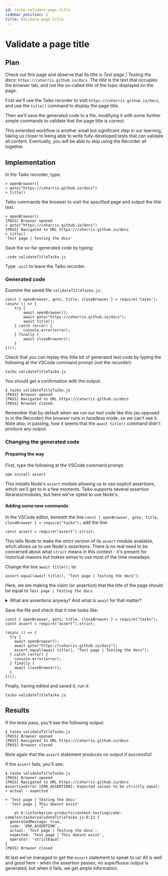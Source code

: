 ```yaml
---
id: taiko-validate-page-title
sidebar_position: 2
title: Validate page title
---
```


# Validate a page title

## Plan
Check out this page and observe that its title is *Test page | Testing the docs*: `https://cxharris.github.io/docs`. The *title* is the text that occupies the browser tab, and not the so-called *title* of the topic displayed on the page.

First we'll use the Taiko recorder to visit `https://cxharris.github.io/docs`, and use the `title()` command to display the page title. 

Then we'll save the generated code to a file, modifying it with some further simple commands to validate that the page title is correct. 

This extended workflow is another small but significant step in our learning, taking us closer to being able to write fully-developed tests that can validate all content. Eventually, you will be able to skip using the Recorder all together.

## Implementation
In the Taiko recorder, type:

```
> openBrowser()
> goto("https://cxharris.github.io/docs")
> title()
```
Taiko commands the browser to visit the specified page and output the title text.

```
> openBrowser()
[PASS] Browser opened
> goto("https://cxharris.github.io/docs")
[PASS] Navigated to URL https://cxharris.github.io/docs
> title()
'Test page | Testing the docs'
```

Save the so-far-generated code by typing:

```
.code validateTitleTaiko.js
```
Type `.exit` to leave the Taiko recorder.

### Generated code

Examine the saved file `validateTitleTaiko.js`:
```
const { openBrowser, goto, title, closeBrowser } = require('taiko');
(async () => {
    try {
        await openBrowser();
        await goto("https://cxharris.github.io/docs");
        await title();
    } catch (error) {
        console.error(error);
    } finally {
        await closeBrowser();
    }
})();
```
Check that you can replay this little bit of generated test code by typing the following at the VSCode command prompt (*not* the recorder):
```
taiko validateTitleTaiko.js
```
You should get a confirmation with the output:
```
$ taiko validateTitleTaiko.js 
[PASS] Browser opened
[PASS] Navigated to URL https://cxharris.github.io/docs
[PASS] Browser closed
```
Remember that by default when we run our test code like this (as opposed to in the Recorder) the browser runs in *headless* mode, so we can't see it. Note also, in passing, how it seems that the `await title()` command didn't produce any output.

### Changing the generated code
#### Preparing the way
First, type the following at the VSCode command prompt:

```
npm install assert
```
This installs Node's `assert` module allowing us to use explicit assertions, which we'll get to in a few moments. Taiko supports several assertion libraries/modules, but here we've opted to use Node's.

#### Adding some new commands
In the VSCode editor, beneath the line `const { openBrowser, goto, title, closeBrowser } = require("taiko");` add the line:
```
const assert = require("assert").strict;
```
This tells Node to make the *strict* version of its `assert` module available, whch allows us to use Node's *assertions*. There is no real need to be concerned about what `strict` means in this context - it's present for historical reasons but makes sense to use most of the time nowadays.

Change the line `await title();` to:
```
assert.equal(await title(), "Test page | Testing the docs");
```
Here, we are making the claim (or assertion) that the title of the page should be equal to `Test page | Testing the docs`.

<details><summary>What are assertions anyway? And what is <code>await</code> for that matter?</summary>
<div>
Let's deal with <code>await</code> first. Some commands can take a long time to complete - usually a long time in computer terms, which is often still a very short time in human terms. These commands are often commands that invoke network calls whose responsiveness cannot be predicted or guaranteed. 
<br/><br/>
They take as long as they take, which can vary from day to day or hour to hour, depending on your network's situation (and the situations of all the intermediate networks between your machine and your command's ultimate target). All we're saying when we write `await title()` is "Go off and find me the title of the current web page, take as long as it takes and let me know when you've finished. I won't start anything else until you've finished - I'll <i>await</i> your completion. By the way, if you take too long, I'll simply abort."


Generally, an assertion is a statement that something is the case. Or not.


</div>
</details>

Save the file and check that it now looks like:
```
const { openBrowser, goto, title, closeBrowser } = require("taiko");
const assert = require("assert").strict;

(async () => {
  try {
    await openBrowser();
    await goto("https://cxharris.github.io/docs");
    assert.equal(await title(), "Test page | Testing the docs");
  } catch (error) {
    console.error(error);
  } finally {
    await closeBrowser();
  }
})();
```
Finally, having edited and saved it, run it:
```
taiko validateTitleTaiko.js
```
## Results

If the tests pass, you'll see the following output:
```
$ taiko validateTitleTaiko.js 
[PASS] Browser opened
[PASS] Navigated to URL https://cxharris.github.io/docs
[PASS] Browser closed
```
Note again that the `assert` statement produces no output if successful!

If the `assert` fails, you'll see:
```
$ taiko validateTitleTaiko.js 
[PASS] Browser opened
[PASS] Navigated to URL https://cxharris.github.io/docs
AssertionError [ERR_ASSERTION]: Expected values to be strictly equal:
+ actual - expected

+ 'Test page | Testing the docs'
- 'Test page | This doesnt exist'
                ^
    at D:\information-products\content-testing\code-samples\taiko\validateTitleTaiko.js:8:12 {
  generatedMessage: true,
  code: 'ERR_ASSERTION',
  actual: 'Test page | Testing the docs',
  expected: 'Test page | This doesnt exist',
  operator: 'strictEqual'
}
[PASS] Browser closed
```
At last we've managed to get the `assert` statement to speak to us! All is well and good here - when the assertion passes, no superfluous output is generated, but when it fails, we get ample information.